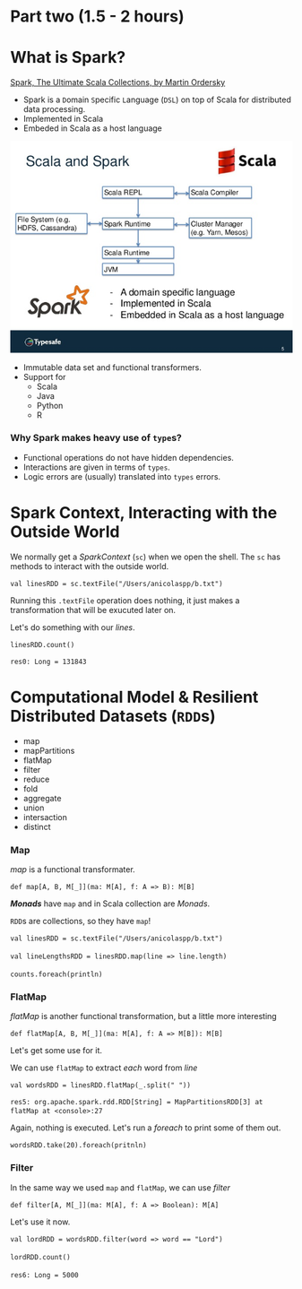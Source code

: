 # Part two (1.5 - 2 hours)

# What is Spark?

[Spark, The Ultimate Scala Collections, by Martin Ordersky](https://www.slideshare.net/SparkSummit/spark-the-ultimate-scala-collections-by-martin-odersky)

- Spark is a `D`omain `S`pecific `L`anguage (`DSL`) on top of Scala for distributed data processing.
- Implemented in Scala
- Embeded in Scala as a host language

![alt tag](spark-the-ultimate-scala-collections-by-martin-odersky-5-638.jpg)


- Immutable data set and functional transformers.
- Support for 
  - Scala 
  - Java 
  - Python
  - R
  
### Why Spark makes heavy use of `type`s?

- Functional operations do not have hidden dependencies.
- Interactions are given in terms of `types`.
- Logic errors are (usually) translated into `types` errors.

# Spark Context, Interacting with the Outside World

We normally get a *SparkContext* (`sc`) when we open the shell. The `sc` has methods to interact with the outside world.

```
val linesRDD = sc.textFile("/Users/anicolaspp/b.txt")
```
Running this `.textFile` operation does nothing, it just makes a transformation that will be exucuted later on. 

Let's do something with our *lines*.

```
linesRDD.count()
```

```
res0: Long = 131843   
```

# Computational Model & Resilient Distributed Datasets (`RDD`s)

- map
- mapPartitions
- flatMap
- filter
- reduce
- fold
- aggregate
- union
- intersaction
- distinct 

### Map

*map* is a functional transformater.

```
def map[A, B, M[_]](ma: M[A], f: A => B): M[B]
```
***Monads*** have `map` and in Scala collection are *Monads*.

`RDD`s are collections, so they have `map`!

```
val linesRDD = sc.textFile("/Users/anicolaspp/b.txt")

val lineLengthsRDD = linesRDD.map(line => line.length)

counts.foreach(println)
```

### FlatMap

*flatMap* is another functional transformation, but a little more interesting

```
def flatMap[A, B, M[_]](ma: M[A], f: A => M[B]): M[B]
```

Let's get some use for it. 

We can use `flatMap` to extract *each* word from *line*

```
val wordsRDD = linesRDD.flatMap(_.split(" "))
```

```
res5: org.apache.spark.rdd.RDD[String] = MapPartitionsRDD[3] at flatMap at <console>:27
```

Again, nothing is executed. Let's run a *foreach* to print some of them out.

```
wordsRDD.take(20).foreach(pritnln)
```

### Filter

In the same way we used `map` and `flatMap`, we can use *filter*

```
def filter[A, M[_]](ma: M[A], f: A => Boolean): M[A]
```

Let's use it now.

```
val lordRDD = wordsRDD.filter(word => word == "Lord")

lordRDD.count()

res6: Long = 5000
```
